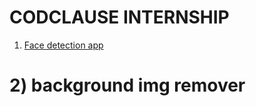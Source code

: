 # CODCLAUSE INTERNSHIP

 1)  <a  href="https://facedetectionapp.vercel.app/" target="_blank" rel="noreferrer">Face detection app </a>

# 2) background img remover
